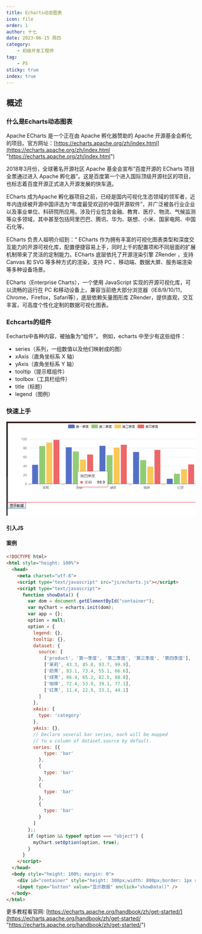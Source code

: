 ```yaml
---
title: Echarts动态图表
icon: file
order: 1
author: 十七
date: 2023-06-15 周四
category:
	- 初级开发工程师
tag:
	- P5
sticky: true
index: true
---
```



## 概述

### 什么是Echarts动态图表

Apache ECharts 是一个正在由 Apache 孵化器赞助的 Apache 开源基金会孵化的项目。官方网址：[https://echarts.apache.org/zh/index.html](https://echarts.apache.org/zh/index.html "https://echarts.apache.org/zh/index.html")

2018年3月份，全球著名开源社区 Apache 基金会宣布“百度开源的 ECharts 项目全票通过进入 Apache 孵化器”。这是百度第一个进入国际顶级开源社区的项目，也标志着百度开源正式进入开源发展的快车道。

ECharts 成为Apache 孵化器项目之前，已经是国内可视化生态领域的领军者，近年内连续被开源中国评选为“年度最受欢迎的中国开源软件”，并广泛被各行业企业以及事业单位、科研院所应用。涉及行业包含金融、教育、医疗、物流、气候监测等众多领域，其中甚至包括阿里巴巴、腾讯、华为、联想、小米、国家电网、中国石化等。

ECharts 负责人祖明介绍到：“ ECharts 作为拥有丰富的可视化图表类型和深度交互能力的开源可视化库，配置便捷容易上手，同时上千的配置项和不同层面的扩展机制带来了灵活的定制能力。ECharts 底层依托了开源渲染引擎 ZRender ，支持 Canvas 和 SVG 等多种方式的渲染，支持 PC 、移动端、数据大屏、服务端渲染等多种设备场景。

ECharts（Enterprise Charts），一个使用 JavaScript 实现的开源可视化库，可以流畅的运行在 PC 和移动设备上，兼容当前绝大部分浏览器（IE8/9/10/11，Chrome，Firefox，Safari等），底层依赖矢量图形库 ZRender，提供直观，交互丰富，可高度个性化定制的数据可视化图表。

### Echcarts的组件

Eecharts中各种内容，被抽象为“组件”。
例如，echarts 中至少有这些组件：
-   series（系列，一组数值以及他们映射成的图）
-   xAxis（直角坐标系 X 轴）
-   yAxis（直角坐标系 Y 轴）
-   tooltip（提示框组件）
-   toolbox（工具栏组件）
-   title（标题）
-   legend（图例）

### 快速上手

![](./image/image_1dsGyUjPCs.png)

#### 引入JS

#### 案例

```html
<!DOCTYPE html>
<html style="height: 100%">
  <head>
    <meta charset="utf-8">
    <script type="text/javascript" src="js/echarts.js"></script>
    <script type="text/javascript">
      function showData() {
        var dom = document.getElementById("container");
        var myChart = echarts.init(dom);
        var app = {};
        option = null;
        option = {
          legend: {},
          tooltip: {},
          dataset: {
            source: [
              ['product', '第一季度', '第二季度', '第三季度', '第四季度'],
              ['茉莉', 43.3, 85.8, 93.7, 99.9],
              ['奶茶', 83.1, 73.4, 55.1, 66.6],
              ['绿茶', 86.4, 65.2, 82.5, 88.8],
              ['咖啡', 72.4, 53.9, 39.1, 77.1],
              ['红茶', 11.4, 22.9, 33.1, 44.1]
            ]
          },
          xAxis: {
            type: 'category'
          },
          yAxis: {},
          // Declare several bar series, each will be mapped
          // to a column of dataset.source by default.
          series: [{
              type: 'bar'
            },
            {
              type: 'bar'
            },
            {
              type: 'bar'
            },
            {
              type: 'bar'
            }
          ]
        };;
        if (option && typeof option === "object") {
          myChart.setOption(option, true);
        }
      }
    </script>
  </head>
  <body style="height: 100%; margin: 0">
    <div id="container" style="height: 300px;width: 800px;border: 1px solid red; margin: 0px auto;"></div>
    <input type="button" value="显示数据" onclick="showData()" />
  </body>
</html>

```

更多教程看官网: [https://echarts.apache.org/handbook/zh/get-started/](https://echarts.apache.org/handbook/zh/get-started/ "https://echarts.apache.org/handbook/zh/get-started/")
